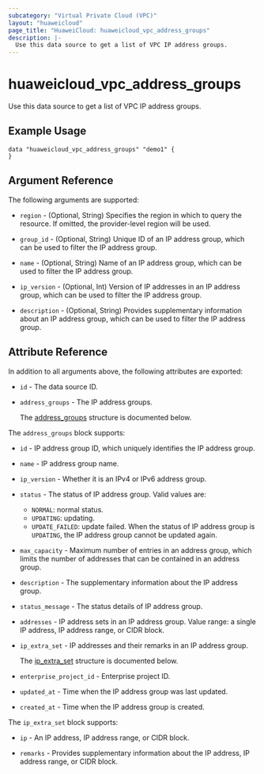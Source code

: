 ```yaml
---
subcategory: "Virtual Private Cloud (VPC)"
layout: "huaweicloud"
page_title: "HuaweiCloud: huaweicloud_vpc_address_groups"
description: |-
  Use this data source to get a list of VPC IP address groups.
---
```


# huaweicloud_vpc_address_groups

Use this data source to get a list of VPC IP address groups.

## Example Usage

```hcl
data "huaweicloud_vpc_address_groups" "demo1" {
}
```

## Argument Reference

The following arguments are supported:

* `region` - (Optional, String) Specifies the region in which to query the resource.
  If omitted, the provider-level region will be used.

* `group_id` - (Optional, String) Unique ID of an IP address group, which can be used to filter the IP address group.

* `name` - (Optional, String) Name of an IP address group, which can be used to filter the IP address group.

* `ip_version` - (Optional, Int) Version of IP addresses in an IP address group,
  which can be used to filter the IP address group.

* `description` - (Optional, String) Provides supplementary information about an IP address group,
  which can be used to filter the IP address group.

## Attribute Reference

In addition to all arguments above, the following attributes are exported:

* `id` - The data source ID.

* `address_groups` - The IP address groups.

  The [address_groups](#address_groups_struct) structure is documented below.

<a name="address_groups_struct"></a>
The `address_groups` block supports:

* `id` - IP address group ID, which uniquely identifies the IP address group.

* `name` - IP address group name.

* `ip_version` - Whether it is an IPv4 or IPv6 address group.

* `status` - The status of IP address group.
  Valid values are:
    + `NORMAL`: normal status.
    + `UPDATING`: updating.
    + `UPDATE_FAILED`: update failed.
  When the status of IP address group is `UPDATING`, the IP address group cannot be updated again.

* `max_capacity` - Maximum number of entries in an address group,
  which limits the number of addresses that can be contained in an address group.

* `description` - The supplementary information about the IP address group.

* `status_message` - The status details of IP address group.

* `addresses` - IP address sets in an IP address group.
  Value range: a single IP address, IP address range, or CIDR block.

* `ip_extra_set` - IP addresses and their remarks in an IP address group.

  The [ip_extra_set](#address_groups_ip_extra_set_struct) structure is documented below.

* `enterprise_project_id` - Enterprise project ID.

* `updated_at` - Time when the IP address group was last updated.

* `created_at` - Time when the IP address group is created.

<a name="address_groups_ip_extra_set_struct"></a>
The `ip_extra_set` block supports:

* `ip` - An IP address, IP address range, or CIDR block.

* `remarks` - Provides supplementary information about the IP address, IP address range, or CIDR block.
